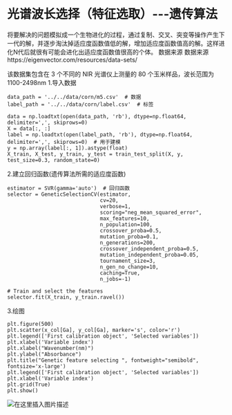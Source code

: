 ﻿# 光谱波长选择（特征选取）---遗传算法

将要解决的问题模拟成一个生物进化的过程，通过复制、交叉、突变等操作产生下一代的解，并逐步淘汰掉适应度函数值低的解，增加适应度函数值高的解。这样进化N代后就很有可能会进化出适应度函数值很高的个体。
数据来源
数据来源https://eigenvector.com/resources/data-sets/

该数据集包含在 3 个不同的 NIR 光谱仪上测量的 80 个玉米样品，波长范围为 1100-2498nm
1.导入数据

    data_path = '../../data/corn/m5.csv'  # 数据
    label_path = '../../data/corn/label.csv'  # 标签

    data = np.loadtxt(open(data_path, 'rb'), dtype=np.float64, delimiter=',', skiprows=0)
    X = data[:, :]
    label = np.loadtxt(open(label_path, 'rb'), dtype=np.float64, delimiter=',', skiprows=0)  # 用于建模
    y = np.array(label[:, 1]).astype(float)
    X_train, X_test, y_train, y_test = train_test_split(X, y, test_size=0.3, random_state=0)



2.建立回归函数(遗传算法所需的适应度函数)

    estimator = SVR(gamma='auto')  # 回归函数
    selector = GeneticSelectionCV(estimator,
                                  cv=20,
                                  verbose=1,
                                  scoring="neg_mean_squared_error",
                                  max_features=10,
                                  n_population=100,
                                  crossover_proba=0.5,
                                  mutation_proba=0.1,
                                  n_generations=200,
                                  crossover_independent_proba=0.5,
                                  mutation_independent_proba=0.05,
                                  tournament_size=3,
                                  n_gen_no_change=10,
                                  caching=True,
                                  n_jobs=-1)

    # Train and select the features
    selector.fit(X_train, y_train.ravel())



3.绘图




    plt.figure(500)
    plt.scatter(x_col[Ga], y_col[Ga], marker='s', color='r')
    plt.legend(['First calibration object', 'Selected variables'])
    plt.xlabel('Variable index')
    plt.xlabel("Wavenumber(nm)")
    plt.ylabel("Absorbance")
    plt.title("Genetic feature selecting ", fontweight="semibold", fontsize='x-large')
    plt.legend(['First calibration object', 'Selected variables'])
    plt.xlabel('Variable index')
    plt.grid(True)
    plt.show()

![在这里插入图片描述](https://img-blog.csdnimg.cn/4e4aa8875224424593d7f9d0920326a7.png?x-oss-process=image/watermark,type_d3F5LXplbmhlaQ,shadow_50,text_Q1NETiBASHVtcGhyZXktQXBwbGVieQ==,size_17,color_FFFFFF,t_70,g_se,x_16)





